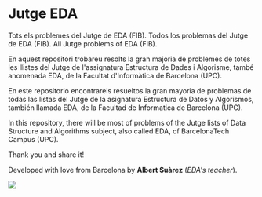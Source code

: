 # Jutge EDA

Tots els problemes del Jutge de EDA (FIB). 
Todos los problemas del Jutge de EDA (FIB).
All Jutge problems of EDA (FIB).

En aquest repositori trobareu resolts la gran majoria de problemes de totes les llistes del Jutge de l'assignatura Estructura de Dades i Algorisme, també anomenada EDA, de la Facultat d'Informàtica de Barcelona (UPC).

En este repositorio encontrareis resueltos la gran mayoria de problemas de todas las listas del Jutge de la asignatura Estructura de Datos y Algorismos, también llamada EDA, de la Facultad de Informatica de Barcelona (UPC).

In this repository, there will be most of problems of the Jutge lists of Data Structure and Algorithms subject, also called EDA, of BarcelonaTech Campus (UPC).

Thank you and share it!

Developed with love from Barcelona by **Albert Suàrez** (*EDA's teacher*).

![](https://exam.jutge.org/ico/jutge.png)
